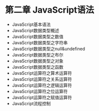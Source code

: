 # 第二章 JavaScript语法
   * JavaScript基本语法
   * JavaScript数据类型概述
   * JavaScript数据类型之数值
   * JavaScript数据类型之字符串
   * JavaScript数据类型之null&undefined
   * JavaScript数据类型之布尔
   * JavaScript数据类型之对象
   * JavaScript数据类型之函数
   * JavaScript运算符之算术运算符
   * JavaScript运算符之关系运算符
   * JavaScript运算符之逻辑运算符
   * JavaScript运算符之位运算符
   * JavaScript运算符之赋值运算符
   * JavaScript流程控制